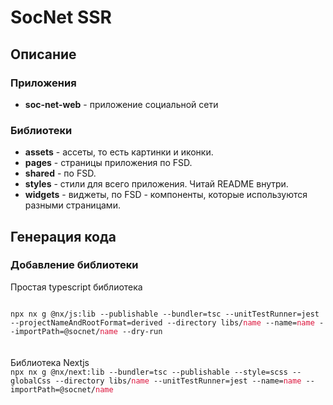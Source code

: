# SocNet SSR

## Описание

### Приложения

- **soc-net-web** - приложение социальной сети

### Библиотеки

- **assets** - ассеты, то есть картинки и иконки.
- **pages** - страницы приложения по FSD.
- **shared** - по FSD.
- **styles** - стили для всего приложения. Читай README внутри.
- **widgets** - виджеты, по FSD - компоненты, которые используются разными страницами.

## Генерация кода

### Добавление библиотеки

Простая typescript библиотека

<code>
npx nx g @nx/js:lib --publishable --bundler=tsc --unitTestRunner=jest --projectNameAndRootFormat=derived --directory libs/<span style="color: crimson">name</span> --name=<span style="color: crimson">name</span> --importPath=@socnet/<span style="color: crimson">name</span> --dry-run
</code>
<br/>
<br/>
Библиотека Nextjs
<code>
npx nx g @nx/next:lib --bundler=tsc --publishable --style=scss --globalCss --directory libs/<span style="color: crimson">name</span> --unitTestRunner=jest --name=<span style="color: crimson">name</span> --importPath=@socnet/<span style="color: crimson">name</span>
</code>
